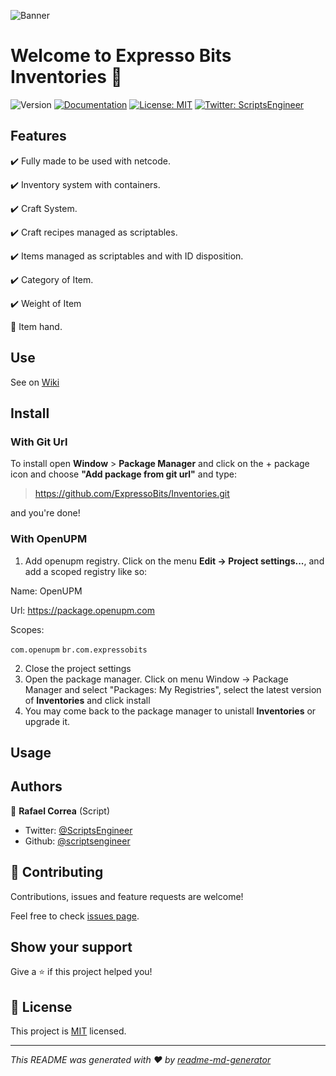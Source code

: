 ![Banner](https://raw.githubusercontent.com/wiki/ExpressoBits/Inventories/banner.png)
# Welcome to Expresso Bits Inventories 👋
![Version](https://img.shields.io/badge/version-0.2.1-yellow.svg?cacheSeconds=2592000)
[![Documentation](https://img.shields.io/badge/documentation-no-brightred.svg)](todo-doc)
[![License: MIT](https://img.shields.io/badge/License-MIT-yellow.svg)](MIT)
[![Twitter: ScriptsEngineer](https://img.shields.io/twitter/follow/ScriptsEngineer.svg?style=social)](https://twitter.com/ScriptsEngineer)

## Features

✔️ Fully made to be used with netcode.

✔️ Inventory system with containers.

✔️ Craft System.

✔️ Craft recipes managed as scriptables.

✔️ Items managed as scriptables and with ID disposition.

✔️ Category of Item.

✔️ Weight of Item

🔨 Item hand.

## Use

See on [Wiki](https://github.com/ExpressoBits/Inventories/wiki)

## Install

### With Git Url

To install open <b>Window</b> > <b>Package Manager</b> and click on the + package icon and choose <b>"Add package from git url"</b> and type:

> https://github.com/ExpressoBits/Inventories.git

and you're done!

### With OpenUPM
1. Add openupm registry. Click on the menu <b>Edit -> Project settings...</b>, and add a scoped registry like so:

Name: OpenUPM

Url: https://package.openupm.com

Scopes:

```com.openupm```
```br.com.expressobits```


2. Close the project settings
3. Open the package manager. Click on menu Window -> Package Manager and select "Packages: My Registries", select the latest version of __Inventories__ and click install
4. You may come back to the package manager to unistall __Inventories__ or upgrade it.



## Usage


## Authors

👤 **Rafael Correa**
(Script)
* Twitter: [@ScriptsEngineer](https://twitter.com/ScriptsEngineer)
* Github: [@scriptsengineer](https://github.com/scriptsengineer)


## 🤝 Contributing

Contributions, issues and feature requests are welcome!

Feel free to check [issues page](https://github.com/ExpressoBits/Inventories/issues).

## Show your support

Give a ⭐️ if this project helped you!


## 📝 License

This project is [MIT](MIT) licensed.

***
_This README was generated with ❤️ by [readme-md-generator](https://github.com/kefranabg/readme-md-generator)_
